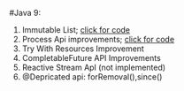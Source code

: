 #Java 9: 

1. Immutable List; [click for code](https://github.com/Abrar535/Core-Java-Learning/blob/master/Java%209/src/ImmutableListAndSet/Main.java)
2. Process Api improvements; [click for code](https://github.com/Abrar535/Core-Java-Learning/blob/master/Java%209/src/ProcessHandleApi/Main.java)
3. Try With Resources Improvement
4. CompletableFuture API Improvements
5. Reactive Stream ApI (not implemented)
6. @Depricated api: forRemoval(),since()